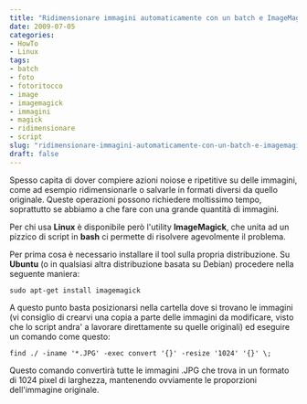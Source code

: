 ```yaml
---
title: "Ridimensionare immagini automaticamente con un batch e ImageMagick"
date: 2009-07-05
categories: 
- HowTo
- Linux
tags: 
- batch
- foto
- fotoritocco
- image
- imagemagick
- immagini
- magick
- ridimensionare
- script
slug: "ridimensionare-immagini-automaticamente-con-un-batch-e-imagemagick"
draft: false
---
```


Spesso capita di dover compiere azioni noiose e ripetitive su delle
immagini, come ad esempio ridimensionarle o salvarle in formati diversi
da quello originale. Queste operazioni possono richiedere moltissimo
tempo, soprattutto se abbiamo a che fare con una grande quantità di
immagini.

Per chi usa **Linux** è disponibile però l'utility **ImageMagick**, che
unita ad un pizzico di script in **bash** ci permette di risolvere
agevolmente il problema.

Per prima cosa è necessario installare il tool sulla propria
distribuzione. Su **Ubuntu** (o in qualsiasi altra distribuzione basata
su Debian) procedere nella seguente maniera:

```shell
sudo apt-get install imagemagick
```

A questo punto basta posizionarsi nella cartella dove si trovano le
immagini (vi consiglio di crearvi una copia a parte delle immagini da
modificare, visto che lo script andra' a lavorare direttamente su quelle
originali) ed eseguire un comando come questo:

```shell
find ./ -iname '*.JPG' -exec convert '{}' -resize '1024' '{}' \;
```

Questo comando convertirà tutte le immagini .JPG che trova in un formato
di 1024 pixel di larghezza, mantenendo ovviamente le proporzioni
dell'immagine originale.

